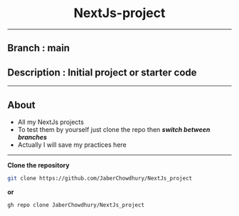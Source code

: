 <h1 align="center">NextJs-project</h1>
<hr />

## Branch : main

## Description : Initial project or starter code

<hr />

## About

- All my NextJs projects
- To test them by yourself just clone the repo then **_switch between branches_**
- Actually I will save my practices here

<hr />

**Clone the repository**

```bash
git clone https://github.com/JaberChowdhury/NextJs_project
```

**or**

```bash
gh repo clone JaberChowdhury/NextJs_project
```
